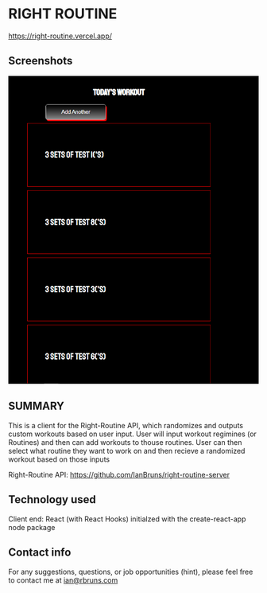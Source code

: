 # RIGHT ROUTINE

https://right-routine.vercel.app/

## Screenshots

![Workout-list](/src/images/exercises.png)

## SUMMARY

This is a client for the Right-Routine API, which randomizes and outputs
custom workouts based on user input.  User will input workout regimines
(or Routines) and then can add workouts to thouse routines.  User can then
select what routine they want to work on and then recieve a randomized workout
based on those inputs

Right-Routine API: https://github.com/IanBruns/right-routine-server

## Technology used

Client end: React (with React Hooks) initialzed with the create-react-app node package

## Contact info

For any suggestions, questions, or job opportunities (hint), please feel free to 
contact me at ian@rbruns.com